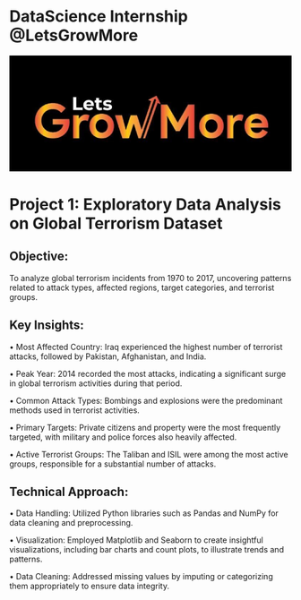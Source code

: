# DataScience Internship @LetsGrowMore

![LetsGrowMore logo](https://github.com/Athira002/LGMVIP/blob/f60793a10e0e27a689f41b7fdbac44a8f44412ba/LetsGrowMorelogo.jpg)

# Project 1: Exploratory Data Analysis on Global Terrorism Dataset

## Objective:

To analyze global terrorism incidents from 1970 to 2017, uncovering patterns related to attack types, affected regions, target categories, and terrorist groups.

## Key Insights:

• Most Affected Country: Iraq experienced the highest number of terrorist
attacks, followed by Pakistan, Afghanistan, and India.

• Peak Year: 2014 recorded the most attacks, indicating a significant surge in
global terrorism activities during that period.

• Common Attack Types: Bombings and explosions were the predominant
methods used in terrorist activities.

• Primary Targets: Private citizens and property were the most frequently
targeted, with military and police forces also heavily affected.

• Active Terrorist Groups: The Taliban and ISIL were among the most active
groups, responsible for a substantial number of attacks.

## Technical Approach:

• Data Handling: Utilized Python libraries such as Pandas and NumPy for data
cleaning and preprocessing.

• Visualization: Employed Matplotlib and Seaborn to create insightful
visualizations, including bar charts and count plots, to illustrate trends and
patterns.

• Data Cleaning: Addressed missing values by imputing or categorizing them
appropriately to ensure data integrity.
